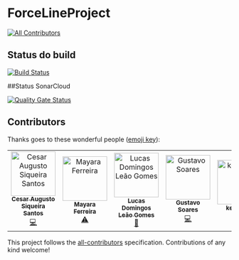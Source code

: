 # ForceLineProject
[![All Contributors](https://img.shields.io/badge/all_contributors-7-orange.svg?style=flat-square)](#contributors)

## Status do build
[![Build Status](https://travis-ci.com/lucasdlg5/ForceLineProject.svg?branch=master)](https://travis-ci.com/lucasdlg5/ForceLineProject)

##Status SonarCloud

[![Quality Gate Status](https://sonarcloud.io/api/project_badges/measure?project=lucasdlg5-github&metric=alert_status)](https://sonarcloud.io/dashboard?id=lucasdlg5-github)

## Contributors

Thanks goes to these wonderful people ([emoji key](https://allcontributors.org/docs/en/emoji-key)):

<!-- ALL-CONTRIBUTORS-LIST:START - Do not remove or modify this section -->
<!-- prettier-ignore -->
<table><tr><td align="center"><a href="https://www.linkedin.com/in/cesar-augusto-santos98/"><img src="https://avatars1.githubusercontent.com/u/32581601?v=4" width="100px;" alt="Cesar Augusto Siqueira Santos"/><br /><sub><b>Cesar Augusto Siqueira Santos</b></sub></a><br /><a href="https://github.com/lucasdlg5/ForceLineProject/commits?author=cesaraugusto98" title="Code">💻</a></td><td align="center"><a href="https://github.com/mayaracsferreira"><img src="https://avatars0.githubusercontent.com/u/15734807?v=4" width="100px;" alt="Mayara Ferreira"/><br /><sub><b>Mayara Ferreira</b></sub></a><br /><a href="https://github.com/lucasdlg5/ForceLineProject/commits?author=mayaracsferreira" title="Tests">⚠️</a></td><td align="center"><a href="https://github.com/lucasdlg5"><img src="https://avatars0.githubusercontent.com/u/15839576?v=4" width="100px;" alt="Lucas Domingos Leão Gomes"/><br /><sub><b>Lucas Domingos Leão Gomes</b></sub></a><br /><a href="#projectManagement-lucasdlg5" title="Project Management">📆</a></td><td align="center"><a href="https://github.com/gsoare2"><img src="https://avatars0.githubusercontent.com/u/23703101?v=4" width="100px;" alt="Gustavo Soares"/><br /><sub><b>Gustavo Soares</b></sub></a><br /><a href="https://github.com/lucasdlg5/ForceLineProject/commits?author=gsoare2" title="Code">💻</a></td><td align="center"><a href="https://github.com/kevin799"><img src="https://avatars3.githubusercontent.com/u/25992251?v=4" width="100px;" alt="kevin799"/><br /><sub><b>kevin799</b></sub></a><br /><a href="#userTesting-kevin799" title="User Testing">📓</a></td><td align="center"><a href="https://github.com/joohnnathans"><img src="https://avatars2.githubusercontent.com/u/25937428?v=4" width="100px;" alt="Jonathan"/><br /><sub><b>Jonathan</b></sub></a><br /><a href="#maintenance-joohnnathans" title="Maintenance">🚧</a></td><td align="center"><a href="https://github.com/martimiano"><img src="https://avatars2.githubusercontent.com/u/34030944?v=4" width="100px;" alt="Jéssica Martimiano"/><br /><sub><b>Jéssica Martimiano</b></sub></a><br /><a href="https://github.com/lucasdlg5/ForceLineProject/commits?author=martimiano" title="Tests">⚠️</a></td></tr></table>

<!-- ALL-CONTRIBUTORS-LIST:END -->

This project follows the [all-contributors](https://github.com/all-contributors/all-contributors) specification. Contributions of any kind welcome!
